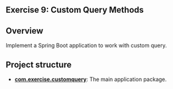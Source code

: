 ##  Exercise 9: Custom Query Methods

## Overview 
Implement a Spring Boot application to work with custom query.

## Project structure
*   **[com.exercise.customquery](src/main/java/com/exercise/customquery)**: The main application package.
